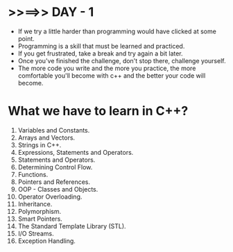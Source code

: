 # >>==>> DAY - 1

- If we try a little harder than programming would have clicked at some point.
- Programming is a skill that must be learned and practiced.
- If you get frustrated, take a break and try again a bit later.
- Once you've finished the challenge, don't stop there, challenge yourself.
- The more code you write and the more you practice, the more comfortable you'll become with c++ and the better your code will become.

# What we have to learn in C++?

1. Variables and Constants.
2. Arrays and Vectors.
3. Strings in C++.
4. Expressions, Statements and Operators.
5. Statements and Operators.
6. Determining Control Flow.
7. Functions.
8. Pointers and References.
9. OOP - Classes and Objects.
10. Operator Overloading.
11. Inheritance.
12. Polymorphism.
13. Smart Pointers.
14. The Standard Template Library (STL).
15. I/O Streams.
16. Exception Handling.
